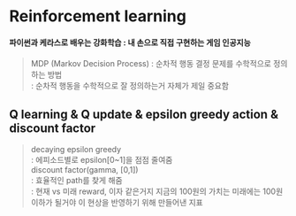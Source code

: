 # Reinforcement learning 
#### 파이썬과 케라스로 배우는 강화학습 : 내 손으로 직접 구현하는 게임 인공지능  

> MDP (Markov Decision Process) : 순차적 행동 결정 문제를 수학적으로 정의하는 방법  
: 순차적 행동을 수학적으로 잘 정의하는거 자체가 제일 중요함  

## Q learning & Q update & epsilon greedy action & discount factor  
> decaying epsilon greedy  
: 에피소드별로 epsilon[0~1]을 점점 줄여줌  
> discount factor(gamma, [0,1])  
: 효율적인 path를 찾게 해줌  
: 현재 vs 미래 reward, 이자 같은거지 지금의 100원의 가치는 미래에는 100원 이하가 될거야 이 현상을 반영하기 위해 만들어낸 지표

